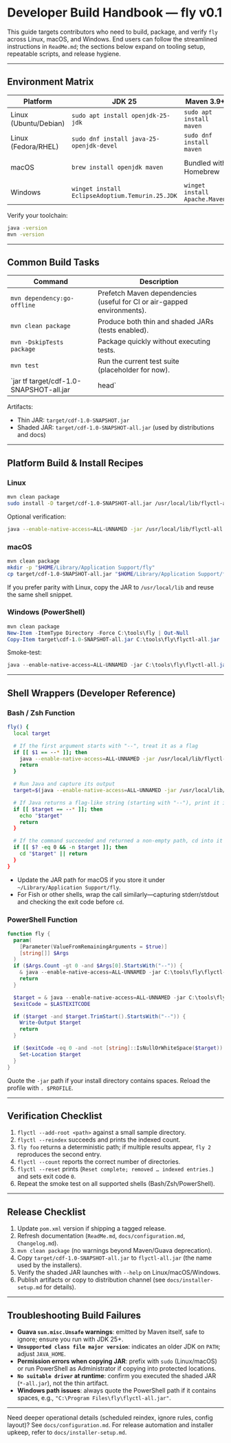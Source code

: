 # Developer Build Handbook — fly v0.1

This guide targets contributors who need to build, package, and verify `fly` across Linux, macOS, and Windows. End users can follow the streamlined instructions in `ReadMe.md`; the sections below expand on tooling setup, repeatable scripts, and release hygiene.

---

## Environment Matrix

| Platform | JDK 25 | Maven 3.9+ | Notes |
|----------|--------|------------|-------|
| Linux (Ubuntu/Debian) | `sudo apt install openjdk-25-jdk` | `sudo apt install maven` | Ensure `$JAVA_HOME` and `$PATH` update after installation. |
| Linux (Fedora/RHEL) | `sudo dnf install java-25-openjdk-devel` | `sudo dnf install maven` | SELinux users may need to allow writes under `~/.local/share/fly`. |
| macOS | `brew install openjdk maven` | Bundled with Homebrew | Export `PATH="/opt/homebrew/opt/openjdk/bin:$PATH"` for Apple Silicon. |
| Windows | `winget install EclipseAdoptium.Temurin.25.JDK` | `winget install Apache.Maven` | PowerShell profile should set `JAVA_HOME` if multiple JDKs exist. |

Verify your toolchain:

```bash
java -version
mvn -version
```

---

## Common Build Tasks

| Command | Description |
|---------|-------------|
| `mvn dependency:go-offline` | Prefetch Maven dependencies (useful for CI or air-gapped environments). |
| `mvn clean package` | Produce both thin and shaded JARs (tests enabled). |
| `mvn -DskipTests package` | Package quickly without executing tests. |
| `mvn test` | Run the current test suite (placeholder for now). |
| `jar tf target/cdf-1.0-SNAPSHOT-all.jar | head` | Sanity-check shaded contents. |

Artifacts:

- Thin JAR: `target/cdf-1.0-SNAPSHOT.jar`
- Shaded JAR: `target/cdf-1.0-SNAPSHOT-all.jar` (used by distributions and docs)

---

## Platform Build & Install Recipes

### Linux

```bash
mvn clean package
sudo install -D target/cdf-1.0-SNAPSHOT-all.jar /usr/local/lib/flyctl-all.jar
```

Optional verification:

```bash
java --enable-native-access=ALL-UNNAMED -jar /usr/local/lib/flyctl-all.jar --help
```

### macOS

```bash
mvn clean package
mkdir -p "$HOME/Library/Application Support/fly"
cp target/cdf-1.0-SNAPSHOT-all.jar "$HOME/Library/Application Support/fly/flyctl-all.jar"
```

If you prefer parity with Linux, copy the JAR to `/usr/local/lib` and reuse the same shell snippet.

### Windows (PowerShell)

```powershell
mvn clean package
New-Item -ItemType Directory -Force C:\tools\fly | Out-Null
Copy-Item target\cdf-1.0-SNAPSHOT-all.jar C:\tools\fly\flyctl-all.jar
```

Smoke-test:

```powershell
java --enable-native-access=ALL-UNNAMED -jar C:\tools\fly\flyctl-all.jar --help
```

---

## Shell Wrappers (Developer Reference)

### Bash / Zsh Function

```bash
fly() {
  local target

  # If the first argument starts with "--", treat it as a flag
  if [[ $1 == --* ]]; then
    java --enable-native-access=ALL-UNNAMED -jar /usr/local/lib/flyctl-all.jar "$@"
    return
  }

  # Run Java and capture its output
  target=$(java --enable-native-access=ALL-UNNAMED -jar /usr/local/lib/flyctl-all.jar "$@")

  # If Java returns a flag-like string (starting with "--"), print it instead of cd
  if [[ $target == --* ]]; then
    echo "$target"
    return
  }

  # If the command succeeded and returned a non-empty path, cd into it
  if [[ $? -eq 0 && -n $target ]]; then
    cd "$target" || return
  }
}
```

- Update the JAR path for macOS if you store it under `~/Library/Application Support/fly`.
- For Fish or other shells, wrap the call similarly—capturing stderr/stdout and checking the exit code before `cd`.

### PowerShell Function

```powershell
function fly {
  param(
    [Parameter(ValueFromRemainingArguments = $true)]
    [string[]] $Args
  )
  if ($Args.Count -gt 0 -and $Args[0].StartsWith("--")) {
    & java --enable-native-access=ALL-UNNAMED -jar C:\tools\fly\flyctl-all.jar @Args
    return
  }

  $target = & java --enable-native-access=ALL-UNNAMED -jar C:\tools\fly\flyctl-all.jar @Args
  $exitCode = $LASTEXITCODE

  if ($target -and $target.TrimStart().StartsWith("--")) {
    Write-Output $target
    return
  }

  if ($exitCode -eq 0 -and -not [string]::IsNullOrWhiteSpace($target)) {
    Set-Location $target
  }
}
```

Quote the `-jar` path if your install directory contains spaces. Reload the profile with `. $PROFILE`.

---

## Verification Checklist

1. `flyctl --add-root <path>` against a small sample directory.
2. `flyctl --reindex` succeeds and prints the indexed count.
3. `fly foo` returns a deterministic path; if multiple results appear, `fly 2` reproduces the second entry.
4. `flyctl --count` reports the correct number of directories.
5. `flyctl --reset` prints (`Reset complete; removed … indexed entries.`) and sets exit code `0`.
6. Repeat the smoke test on all supported shells (Bash/Zsh/PowerShell).

---

## Release Checklist

1. Update `pom.xml` version if shipping a tagged release.
2. Refresh documentation (`ReadMe.md`, `docs/configuration.md`, `Changelog.md`).
3. `mvn clean package` (no warnings beyond Maven/Guava deprecation).
4. Copy `target/cdf-1.0-SNAPSHOT-all.jar` to `flyctl-all.jar` (the name used by the installers).
5. Verify the shaded JAR launches with `--help` on Linux/macOS/Windows.
6. Publish artifacts or copy to distribution channel (see `docs/installer-setup.md` for details).

---

## Troubleshooting Build Failures

- **Guava `sun.misc.Unsafe` warnings**: emitted by Maven itself, safe to ignore; ensure you run with JDK 25+.
- **`Unsupported class file major version`**: indicates an older JDK on `PATH`; adjust `JAVA_HOME`.
- **Permission errors when copying JAR**: prefix with `sudo` (Linux/macOS) or run PowerShell as Administrator if copying into protected locations.
- **`No suitable driver` at runtime**: confirm you executed the shaded JAR (`*-all.jar`), not the thin artifact.
- **Windows path issues**: always quote the PowerShell path if it contains spaces, e.g., `"C:\Program Files\fly\flyctl-all.jar"`.

---

Need deeper operational details (scheduled reindex, ignore rules, config layout)? See `docs/configuration.md`. For release automation and installer upkeep, refer to `docs/installer-setup.md`.
